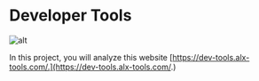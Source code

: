 # Developer Tools

![alt](https://s3.amazonaws.com/alu-intranet.hbtn.io/uploads/medias/2019/12/0872ca9b19e11650e355.jpeg?X-Amz-Algorithm=AWS4-HMAC-SHA256&X-Amz-Credential=AKIARDDGGGOUZTW2RLVB%2F20240122%2Fus-east-1%2Fs3%2Faws4_request&X-Amz-Date=20240122T103346Z&X-Amz-Expires=86400&X-Amz-SignedHeaders=host&X-Amz-Signature=48724292497885aca3f6966be31d4403f38106d59a89bea5308c0fa509d700f3)

In this project, you will analyze this website [https://dev-tools.alx-tools.com/.](https://dev-tools.alx-tools.com/.)
